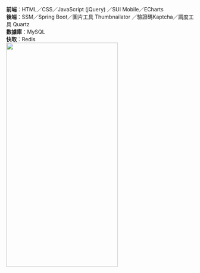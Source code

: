 **前端**：HTML／CSS／JavaScript (jQuery) ／SUI Mobile／ECharts <br/>
**後端**：SSM／Spring Boot／圖片工具 Thumbnailator ／驗證碼Kaptcha／調度工具 Quartz <br/>
**數據庫**：MySQL <br/>
**快取**：Redis <br/>
<img src="https://github.com/Zac5566/o2o_springboot/blob/master/%E9%8C%84%E8%A3%BD_2020_07_29_20_42_27_932.gif" width="300px" height="600px">
